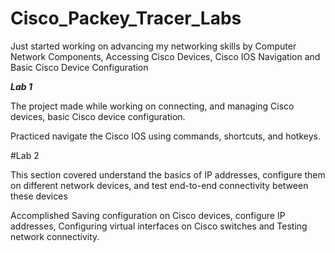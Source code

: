 # Cisco_Packey_Tracer_Labs
Just started working on advancing my networking skills by Computer Network Components, Accessing Cisco Devices, Cisco IOS Navigation and Basic Cisco Device Configuration

***Lab 1***

The project made while working on connecting, and managing Cisco devices, basic Cisco device configuration.

Practiced navigate the Cisco IOS using commands, shortcuts, and hotkeys.

#Lab 2

This section covered understand the basics of IP addresses, configure them on different network devices, and test end-to-end connectivity between these devices

Accomplished Saving configuration on Cisco devices, configure IP addresses, Configuring virtual interfaces on Cisco switches and Testing network connectivity.

